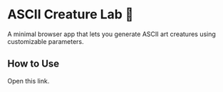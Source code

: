 
# ASCII Creature Lab 🧬

A minimal browser app that lets you generate ASCII art creatures using customizable parameters.

## How to Use

Open this link.
